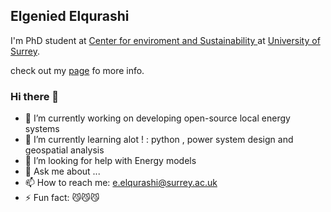 ## Elgenied Elqurashi
I'm PhD student at [Center for enviroment and Sustainability ](https://www.surrey.ac.uk/centre-environment-sustainability)at [University of Surrey](https://www.surrey.ac.uk/).

check out my [page](https://www.surrey.ac.uk/people/elgenied-elqurashi) fo more info. 


### Hi there 👋
- 🔭 I’m currently working on developing open-source local energy systems 
- 🌱 I’m currently learning alot ! : python , power system design and geospatial analysis
- 🤔 I’m looking for help with Energy models 
- 💬 Ask me about ...
- 📫 How to reach me: e.elqurashi@surrey.ac.uk
- ⚡ Fun fact: 😼😼😼
